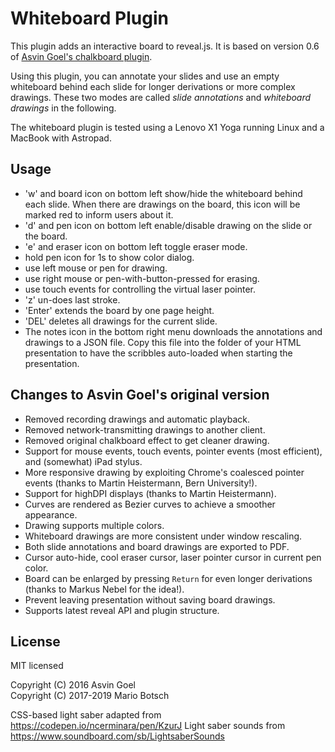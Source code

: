 # Whiteboard Plugin

This plugin adds an interactive board to reveal.js. It is based on version 0.6 of [Asvin Goel's chalkboard plugin](https://github.com/rajgoel/reveal.js-plugins/).

Using this plugin, you can annotate your slides and use an empty whiteboard behind each slide for longer derivations or more complex drawings. These two modes are called *slide annotations* and *whiteboard drawings* in the following.

The whiteboard plugin is tested using a Lenovo X1 Yoga running Linux and a MacBook with Astropad.

## Usage

-   'w' and board icon on bottom left show/hide the whiteboard behind each slide. When there are drawings on the board, this icon will be marked red to inform users about it.
-   'd' and pen icon on bottom left enable/disable drawing on the slide or the board.
-   'e' and eraser icon on bottom left toggle eraser mode.
-   hold pen icon for 1s to show color dialog.
-   use left mouse or pen for drawing.
-   use right mouse or pen-with-button-pressed for erasing.
-   use touch events for controlling the virtual laser pointer.
-   'z' un-does last stroke.
-   'Enter' extends the board by one page height.
-   'DEL' deletes all drawings for the current slide.
-   The notes icon in the bottom right menu downloads the annotations and drawings to a JSON file. Copy this file into the folder of your HTML presentation to have the scribbles auto-loaded when starting the presentation.

## Changes to Asvin Goel's original version

-   Removed recording drawings and automatic playback.
-   Removed network-transmitting drawings to another client.
-   Removed original chalkboard effect to get cleaner drawing.
-   Support for mouse events, touch events, pointer events (most efficient), and (somewhat) iPad stylus.
-   More responsive drawing by exploiting Chrome's coalesced pointer events (thanks to Martin Heistermann, Bern University!).
-   Support for highDPI displays (thanks to Martin Heistermann).
-   Curves are rendered as Bezier curves to achieve a smoother appearance.
-   Drawing supports multiple colors.
-   Whiteboard drawings are more consistent under window rescaling.
-   Both slide annotations and board drawings are exported to PDF.
-   Cursor auto-hide, cool eraser cursor, laser pointer cursor in current pen color.
-   Board can be enlarged by pressing `Return` for even longer derivations (thanks to Markus Nebel for the idea!).
-   Prevent leaving presentation without saving board drawings.
-   Supports latest reveal API and plugin structure.

## License

MIT licensed

Copyright (C) 2016 Asvin Goel\
Copyright (C) 2017-2019 Mario Botsch

CSS-based light saber adapted from https://codepen.io/ncerminara/pen/KzurJ Light saber sounds from https://www.soundboard.com/sb/LightsaberSounds
